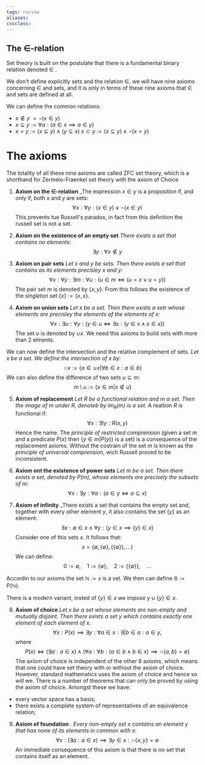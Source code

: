 ```yaml
---
tags: review
aliases:
cssclass:
---
```

 
## The $\in$-relation
Set theory is built on the postulate that there is a fundamental binary relation denoted $\in$ . 

We don't define explicitly sets and the relation $\in$, we will have nine axioms concerning ∈ and sets, and it is only in terms of these nine axioms that ∈ and sets are defined at all.

We can define the common relations:
- $x \notin y \:= \lnot(x\in y)$
- $x \subseteq y := \forall a : (a \in x \implies a \in y)$
- $x=y := (x\subseteq y)\land (y \subseteq x)$
$x\subset y := (x\subseteq y) \land \lnot(x = y)$


# The axioms
The totality of all these nine axioms are called ZFC set theory, which is a shorthand for Zermelo-Fraenkel set theory with the axiom of Choice

1. **Axiom on the $\in$-relation**  _The expression $x \in y$ is a proposition if, and only if, both $x$ and $y$ are sets:
$$
\forall x : \forall y : (x\in y) \lor \lnot(x \in y)
$$
This prevents tue Russell's paradox, in fact from this definition the russell set is not a set.

2. **Axiom on the existence of an empty set** _There exists a set that contains no elements:_
$$
\exists y : \forall x \notin y 
$$
3. **Axiom on pair sets** _Let $x$ and $y$ be sets. Then there exists a set that contains as its elements precisley $x$ and $y$:_
$$
\forall x : \forall y : \exists m : \forall u : (u \in m \iff (u=x \lor u=y))
$$
The pair set $m$ is denoted by $\{x,y\}$.
From this follows the existence of the _singleton_ set $\{x\} := \{x,x\}$.

4. **Axiom on union sets** _Let $x$ be a set. Then there exists a setr whose elements are precisley the elements of the elements of $x$:_
$$
\forall x : \exists u : \forall y : (y \in u \iff \exists s : (y\in s \land s \in x))
$$
The set $u$ is denoted by $\cup x$.
We need this axioms to build sets with more than 2 elments.

We can now define the intersection and the relative complement of sets. _Let $x$ be a set. We define the intersection of $x$ by:_
$$
\cap x := \{a \in \cup x | \forall b \in x : a \in b\}
$$
We can also define the difference of two sets $u \subseteq m$:
$$
m\setminus u := \{x \in m | x \notin u \}
$$

5. **Axiom of replacement** _Let $R$ be a functional relation and $m$ a set. Then the image of $m$ under $R$, denoteb by $im_R(m)$ is a set._
A realtion $R$ is functional if:
$$
\forall x : \exists! y : R(x,y)
$$
Hence the name.
The _principle of restricted comprension_ (given a set $m$ and a predicate $P(x)$ then $\{y \in m | P(y)\}$ is a set) is a consequence of the replacement axioms. Without the costrain of the set $m$ is known as the _principle of universal comprension_, wich Russell proved to be inconsistent.

6. **Axiom ont the existence of power sets** _Let $m$ be a set. Then there exists a set, denoted by $P(m)$, whose elements are precisely the subsets of $m$:_
$$
\forall x : \exists y : \forall a : (a \in y \iff a \subseteq x)
$$

7. **Axiom of infinity** _There exists a set that contains the empty set and, together with every other element $y$, it also contains the set $\{y\}$ as an element:
$$
\exists x : \emptyset \in x \land \forall y : (y \in x \implies \{y\} \in x)
$$
Consider one of this sets $x$. It follows that:
$$
x = \{ \emptyset, \{\emptyset\}, \{\{\emptyset\}\}, \dots \}
$$
We can define:
$$
0 := \emptyset, \quad 1 := \{\emptyset\}, \quad 2 := \{\{\emptyset \} \}, \quad \dots
$$

Accordin to our axioms the set $\mathbb{N} := x$ is a set. We then can define $\mathbb{R} := P(\mathbb{N})$.

There is a modern variant, insted of $\{y\} \in x$ we impose $y\cup \{y\} \in x$.

8. **Axiom of choice** _Let $x$ be a set whose elements are non-empty and mutually disjoint. Then there exists a set $y$ which contains exactly one element of each element of $x$._
$$
\forall x : P(x) \implies \exists y : \forall a \in x : \exists | b \in a : a \in y,
$$
where
$$
P(x) \iff (\exists a : a \in x)\land (\forall a : \forall b : (a\in b \land b \in x)\implies \cap\{a,b\} = \emptyset)
$$
The axiom of choice is independent of the other 8 axioms, which means that one could have set theory with or without the axiom of choice. However, standard mathematics uses the axiom of choice and hence so will we. There is a number of theorems that can only be proved by using the axiom of choice. Amongst these we have:
- every vector space has a basis;
- there exists a complete system of representatives of an equivalence relation;

9. **Axiom of foundation** _. Every non-empty set $x$ contains an element $y$ that has none of its elements in common with $x$:_
$$
\forall x : (\exists a : a \in x) \implies \exists y \in x : \cap \{x,y\} = \emptyset
$$
An immediate consequence of this axiom is that there is no set that contains itself as an element.
